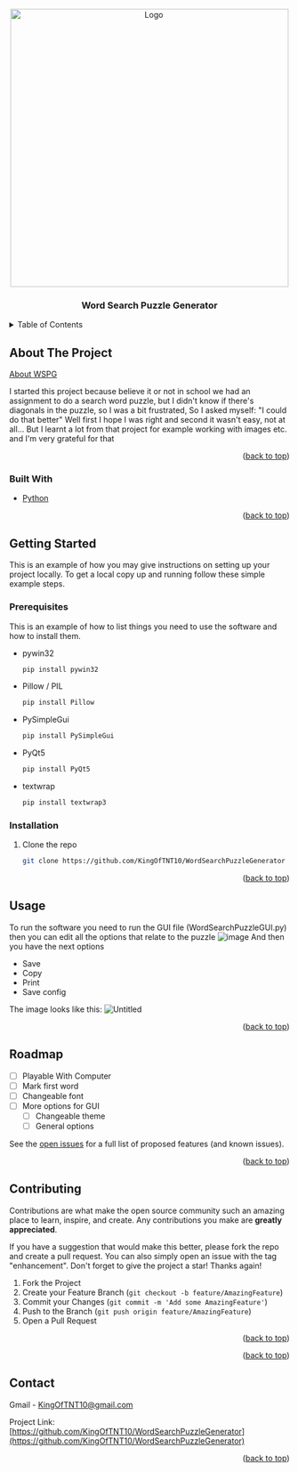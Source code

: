 <div id="top"></div>


<!-- PROJECT LOGO -->
<br />
<div align="center">
  <a href="https://github.com/KingOfTNT10/WordSearchPuzzleGenerator">
    <img src="https://i.ibb.co/6RCY1Dx/WSPG.png" alt="Logo" width="500" height="500">
  </a>

<h3 align="center">Word Search Puzzle Generator</h3>

</div>


<!-- TABLE OF CONTENTS -->
<details>
  <summary>Table of Contents</summary>
  <ol>
    <li>
      <a href="#about-the-project">About The Project</a>
      <ul>
        <li><a href="#built-with">Built With</a></li>
      </ul>
    </li>
    <li>
      <a href="#getting-started">Getting Started</a>
      <ul>
        <li><a href="#prerequisites">Prerequisites</a></li>
        <li><a href="#installation">Installation</a></li>
      </ul>
    </li>
    <li><a href="#usage">Usage</a></li>
    <li><a href="#roadmap">Roadmap</a></li>
    <li><a href="#contributing">Contributing</a></li>
    <li><a href="#license">License</a></li>
    <li><a href="#contact">Contact</a></li>
    <li><a href="#acknowledgments">Acknowledgments</a></li>
  </ol>
</details>



<!-- ABOUT THE PROJECT -->
## About The Project

[About WSPG](https://github.com/KingOfTNT10/WordSearchPuzzleGenerator)

I started this project because believe it or not in school we had an assignment to do a search word puzzle, but 
I didn't know if there's diagonals in the puzzle, so I was a bit frustrated, So I asked myself: "I could do that better"
Well first I hope I was right and second it wasn't easy, not at all... But I learnt a lot from that project
for example working with images etc.
and I'm very grateful for that

<p align="right">(<a href="#top">back to top</a>)</p>



### Built With

* [Python](https://www.python.org/)


<p align="right">(<a href="#top">back to top</a>)</p>



<!-- GETTING STARTED -->
## Getting Started

This is an example of how you may give instructions on setting up your project locally.
To get a local copy up and running follow these simple example steps.

### Prerequisites

This is an example of how to list things you need to use the software and how to install them.
* pywin32
  ```sh
  pip install pywin32
  ```
* Pillow / PIL
  ```sh
  pip install Pillow
  ```
* PySimpleGui
  ```sh
  pip install PySimpleGui
  ```
* PyQt5
  ```sh
  pip install PyQt5
  ```
* textwrap
  ```sh
  pip install textwrap3
  ```

### Installation

1. Clone the repo
   ```sh
   git clone https://github.com/KingOfTNT10/WordSearchPuzzleGenerator
   ```

<p align="right">(<a href="#top">back to top</a>)</p>



<!-- USAGE EXAMPLES -->
## Usage

To run the software you need to run the GUI file (WordSearchPuzzleGUI.py)
then you can edit all the options that relate to the puzzle
![image](https://user-images.githubusercontent.com/66069146/144716879-2d90047d-a42b-40ba-abc7-72e1ef375844.png)
And then you have the next options
* Save
* Copy
* Print
* Save config

The image looks like this:
![Untitled](https://user-images.githubusercontent.com/66069146/144716963-7e6589fe-39d7-43d9-b822-f7fe24c957b8.png)




<p align="right">(<a href="#top">back to top</a>)</p>



<!-- ROADMAP -->
## Roadmap

- [ ] Playable With Computer
- [ ] Mark first word
- [ ] Changeable font
- [ ] More options for GUI
    - [ ] Changeable theme
    - [ ] General options

See the [open issues](https://github.com/KingOfTNT10/WordSearchPuzzleGenerator/issues) for a full list of proposed features (and known issues).

<p align="right">(<a href="#top">back to top</a>)</p>



<!-- CONTRIBUTING -->
## Contributing

Contributions are what make the open source community such an amazing place to learn, inspire, and create. Any contributions you make are **greatly appreciated**.

If you have a suggestion that would make this better, please fork the repo and create a pull request. You can also simply open an issue with the tag "enhancement".
Don't forget to give the project a star! Thanks again!

1. Fork the Project
2. Create your Feature Branch (`git checkout -b feature/AmazingFeature`)
3. Commit your Changes (`git commit -m 'Add some AmazingFeature'`)
4. Push to the Branch (`git push origin feature/AmazingFeature`)
5. Open a Pull Request

<p align="right">(<a href="#top">back to top</a>)</p>


<p align="right">(<a href="#top">back to top</a>)</p>



<!-- CONTACT -->
## Contact

Gmail - KingOfTNT10@gmail.com

Project Link: [https://github.com/KingOfTNT10/WordSearchPuzzleGenerator](https://github.com/KingOfTNT10/WordSearchPuzzleGenerator)

<p align="right">(<a href="#top">back to top</a>)</p>
